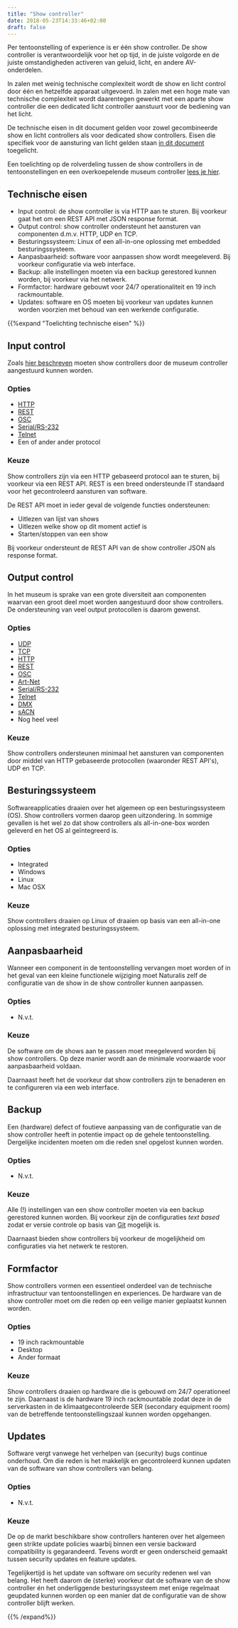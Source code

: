 ```yaml
---
title: "Show controller"
date: 2018-05-23T14:33:46+02:00
draft: false
---
```


Per tentoonstelling of experience is er één show controller. De show controller
is verantwoordelijk voor het op tijd, in de juiste volgorde en de juiste
omstandigheden activeren van geluid, licht, en andere AV-onderdelen.

In zalen met weinig technische complexiteit wordt de show en licht control door
één en hetzelfde apparaat uitgevoerd. In zalen met een hoge mate van technische
complexiteit wordt daarentegen gewerkt met een aparte show controller die een
dedicated licht controller aanstuurt voor de bediening van het licht.

De technische eisen in dit document gelden voor zowel gecombineerde show en
licht controllers als voor dedicated show controllers. Eisen die specifiek voor
de aansturing van licht gelden staan [in dit document](licht-controller.md)
toegelicht.

Een toelichting op de rolverdeling tussen de show controllers in de
tentoonstellingen en een overkoepelende museum controller [lees je
hier](../design/showcontrol.md).

## Technische eisen

* Input control: de show controller is via HTTP aan te sturen. Bij voorkeur gaat
  het om een REST API met JSON response format.
* Output control: show controller ondersteunt het aansturen van componenten
  d.m.v. HTTP, UDP en TCP.
* Besturingssysteem: Linux of een all-in-one oplossing met embedded
  besturingssysteem.
* Aanpasbaarheid: software voor aanpassen show wordt meegeleverd. Bij voorkeur
  configuratie via web interface.
* Backup: alle instellingen moeten via een backup gerestored kunnen worden, bij
  voorkeur via het netwerk.
* Formfactor: hardware gebouwt voor 24/7 operationaliteit en 19 inch
  rackmountable.
* Updates: software en OS moeten bij voorkeur van updates kunnen worden voorzien
  met behoud van een werkende configuratie.

{{%expand "Toelichting technische eisen" %}}

## Input control

Zoals [hier beschreven](../design/showcontrol.md) moeten show controllers door
de museum controller aangestuurd kunnen worden.

### Opties

* [HTTP](https://en.wikipedia.org/wiki/Hypertext_Transfer_Protocol)
* [REST](https://en.wikipedia.org/wiki/Representational_state_transfer)
* [OSC](https://en.wikipedia.org/wiki/Open_Sound_Control)
* [Serial/RS-232](https://en.wikipedia.org/wiki/RS-232)
* [Telnet](https://en.wikipedia.org/wiki/Telnet)
* Een of ander ander protocol

### Keuze

Show controllers zijn via een HTTP gebaseerd protocol aan te sturen, bij
voorkeur via een REST API. REST is een breed ondersteunde IT standaard voor het
gecontroleerd aansturen van software.

De REST API moet in ieder geval de volgende functies ondersteunen:

* Uitlezen van lijst van shows
* Uitlezen welke show op dit moment actief is
* Starten/stoppen van een show

Bij voorkeur ondersteunt de REST API van de show controller JSON als response
format.

## Output control

In het museum is sprake van een grote diversiteit aan componenten waarvan een
groot deel moet worden aangestuurd door show controllers. De ondersteuning van
veel output protocollen is daarom gewenst.

### Opties

* [UDP](https://en.wikipedia.org/wiki/User_Datagram_Protocol)
* [TCP](https://en.wikipedia.org/wiki/Transmission_Control_Protocol)
* [HTTP](https://en.wikipedia.org/wiki/Hypertext_Transfer_Protocol)
* [REST](https://en.wikipedia.org/wiki/Representational_state_transfer)
* [OSC](https://en.wikipedia.org/wiki/Open_Sound_Control)
* [Art-Net](https://en.wikipedia.org/wiki/Art-Net)
* [Serial/RS-232](https://en.wikipedia.org/wiki/RS-232)
* [Telnet](https://en.wikipedia.org/wiki/Telnet)
* [DMX](https://en.wikipedia.org/wiki/DMX512)
* [sACN](https://en.wikipedia.org/wiki/Architecture_for_Control_Networks)
* Nog heel veel

### Keuze

Show controllers ondersteunen minimaal het aansturen van componenten door middel
van HTTP gebaseerde protocollen (waaronder REST API's), UDP en TCP.

## Besturingssysteem

Softwareapplicaties draaien over het algemeen op een besturingssysteem (OS).
Show controllers vormen daarop geen uitzondering. In sommige gevallen is het wel
zo dat show controllers als all-in-one-box worden geleverd en het OS al
geïntegreerd is.

### Opties

* Integrated
* Windows
* Linux
* Mac OSX

### Keuze

Show controllers draaien op Linux of draaien op basis van een all-in-one
oplossing met integrated besturingssysteem.

## Aanpasbaarheid

Wanneer een component in de tentoonstelling vervangen moet worden of in het
geval van een kleine functionele wijziging moet Naturalis zelf de configuratie
van de show in de show controller kunnen aanpassen.

### Opties

* N.v.t.

### Keuze

De software om de shows aan te passen moet meegeleverd worden bij show
controllers. Op deze manier wordt aan de minimale voorwaarde voor aanpasbaarheid
voldaan.

Daarnaast heeft het de voorkeur dat show controllers zijn te benaderen en te
configureren via een web interface.

## Backup

Een (hardware) defect of foutieve aanpassing van de configuratie van de show
controller heeft in potentie impact op de gehele tentoonstelling. Dergelijke
incidenten moeten om die reden snel opgelost kunnen worden.

### Opties

* N.v.t.

### Keuze

Alle (!) instellingen van een show controller moeten via een backup gerestored
kunnen worden. Bij voorkeur zijn de configuraties *text based* zodat er versie
controle op basis van [Git](https://git-scm.com/) mogelijk is.

Daarnaast bieden show controllers bij voorkeur de mogelijkheid om configuraties
via het netwerk te restoren.

## Formfactor

Show controllers vormen een essentieel onderdeel van de technische
infrastructuur van tentoonstellingen en experiences. De hardware van de show
controller moet om die reden op een veilige manier geplaatst kunnen worden.

### Opties

* 19 inch rackmountable
* Desktop
* Ander formaat

### Keuze

Show controllers draaien op hardware die is gebouwd om 24/7 operationeel te
zijn. Daarnaast is de hardware 19 inch rackmountable zodat deze in de
serverkasten in de klimaatgecontroleerde SER (secondary equipment room) van de
betreffende tentoonstellingszaal kunnen worden opgehangen.

## Updates

Software vergt vanwege het verhelpen van (security) bugs continue onderhoud. Om
die reden is het makkelijk en gecontroleerd kunnen updaten van de software van
show controllers van belang.

### Opties

* N.v.t.

### Keuze

De op de markt beschikbare show controllers hanteren over het algemeen geen
strikte update policies waarbij binnen een versie backward compatibility is
gegarandeerd. Tevens wordt er geen onderscheid gemaakt tussen security updates
en feature updates.

Tegelijkertijd is het update van software om security redenen wel van belang.
Het heeft daarom de (sterke) voorkeur dat de software van de show controller én
het onderliggende besturingssysteem met enige regelmaat geupdated kunnen
worden op een manier dat de configuratie van de show controller blijft werken.

{{% /expand%}}
